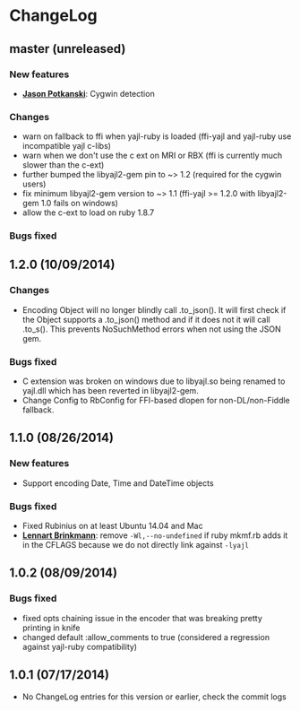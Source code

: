 # ChangeLog

## master (unreleased)

### New features

* [**Jason Potkanski**](https://github.com/electrawn):
  Cygwin detection

### Changes

* warn on fallback to ffi when yajl-ruby is loaded (ffi-yajl and yajl-ruby use incompatible yajl c-libs)
* warn when we don't use the c ext on MRI or RBX (ffi is currently much slower than the c-ext)
* further bumped the libyajl2-gem pin to ~> 1.2 (required for the cygwin users)
* fix minimum libyajl2-gem version to ~> 1.1 (ffi-yajl >= 1.2.0 with libyajl2-gem 1.0 fails on windows)
* allow the c-ext to load on ruby 1.8.7

### Bugs fixed

## 1.2.0 (10/09/2014)

### Changes

* Encoding Object will no longer blindly call .to_json().  It will first check if the Object supports a .to_json() method
and if it does not it will call .to_s().  This prevents NoSuchMethod errors when not using the JSON gem.  

### Bugs fixed

* C extension was broken on windows due to libyajl.so being renamed to yajl.dll which has been reverted in
  libyajl2-gem.
* Change Config to RbConfig for FFI-based dlopen for non-DL/non-Fiddle fallback.

## 1.1.0 (08/26/2014)

### New features

* Support encoding Date, Time and DateTime objects

### Bugs fixed

* Fixed Rubinius on at least Ubuntu 14.04 and Mac
* [**Lennart Brinkmann**](https://github.com/lebrinkma):
  remove `-Wl,--no-undefined` if ruby mkmf.rb adds it in the CFLAGS because we do not directly link against `-lyajl`

## 1.0.2 (08/09/2014)

### Bugs fixed

* fixed opts chaining issue in the encoder that was breaking pretty printing in knife
* changed default :allow_comments to true (considered a regression against yajl-ruby compatibility)

## 1.0.1 (07/17/2014)

* No ChangeLog entries for this version or earlier, check the commit logs

